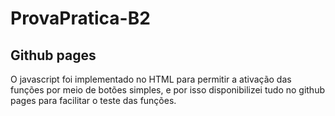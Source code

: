 # ProvaPratica-B2
## Github pages
O javascript foi implementado no HTML para permitir a ativação das funções por meio de botões simples, e por isso disponibilizei tudo no github pages para facilitar o teste das funções.
